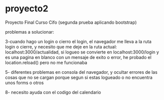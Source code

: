 # proyecto2
Proyecto Final Curso Cifo (segunda prueba aplicando bootstrap)


problemas a solucionar:

3-cuando hago un login o cierro el login, el navegador me lleva a la ruta login o cierre, y necesito que me deje en la ruta actual: localhost:3000/actualidad, si logueo se convierte en localhost:3000/login y es una pagina en blanco con un mensaje de exito o error, he probado el location.reload() pero no me funcionaba

5- diferentes problemas en consola del navegador, y ocultar errores de las cosas que no se cargan porque segun si estas logueado o no encuentra unos forms o otros

8- necesito ayuda con el codigo del calendario
